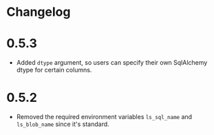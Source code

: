 Changelog
===


# 0.5.3

- Added `dtype` argument, so users can specify their own SqlAlchemy dtype for certain columns.

# 0.5.2

- Removed the required environment variables `ls_sql_name` and `ls_blob_name` since it's standard.
